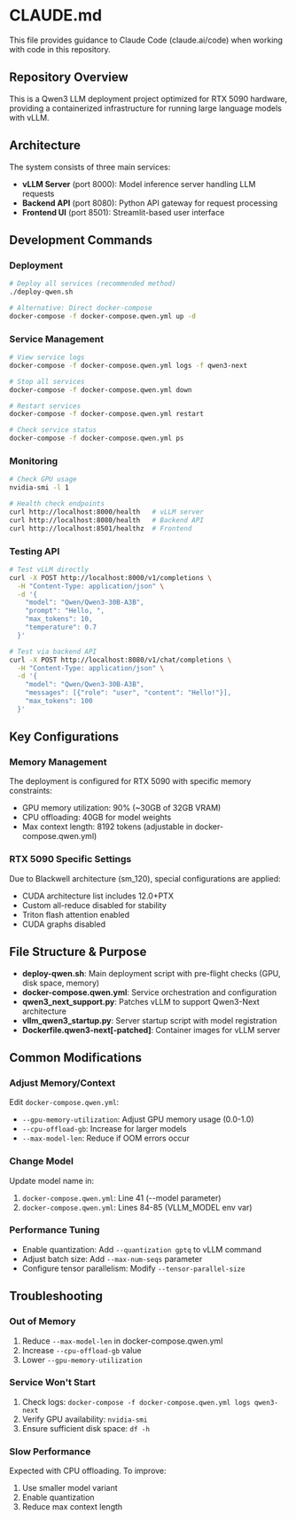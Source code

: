 # CLAUDE.md

This file provides guidance to Claude Code (claude.ai/code) when working with code in this repository.

## Repository Overview

This is a Qwen3 LLM deployment project optimized for RTX 5090 hardware, providing a containerized infrastructure for running large language models with vLLM.

## Architecture

The system consists of three main services:
- **vLLM Server** (port 8000): Model inference server handling LLM requests
- **Backend API** (port 8080): Python API gateway for request processing
- **Frontend UI** (port 8501): Streamlit-based user interface

## Development Commands

### Deployment
```bash
# Deploy all services (recommended method)
./deploy-qwen.sh

# Alternative: Direct docker-compose
docker-compose -f docker-compose.qwen.yml up -d
```

### Service Management
```bash
# View service logs
docker-compose -f docker-compose.qwen.yml logs -f qwen3-next

# Stop all services
docker-compose -f docker-compose.qwen.yml down

# Restart services
docker-compose -f docker-compose.qwen.yml restart

# Check service status
docker-compose -f docker-compose.qwen.yml ps
```

### Monitoring
```bash
# Check GPU usage
nvidia-smi -l 1

# Health check endpoints
curl http://localhost:8000/health   # vLLM server
curl http://localhost:8080/health   # Backend API
curl http://localhost:8501/healthz  # Frontend
```

### Testing API
```bash
# Test vLLM directly
curl -X POST http://localhost:8000/v1/completions \
  -H "Content-Type: application/json" \
  -d '{
    "model": "Qwen/Qwen3-30B-A3B",
    "prompt": "Hello, ",
    "max_tokens": 10,
    "temperature": 0.7
  }'

# Test via backend API
curl -X POST http://localhost:8080/v1/chat/completions \
  -H "Content-Type: application/json" \
  -d '{
    "model": "Qwen/Qwen3-30B-A3B",
    "messages": [{"role": "user", "content": "Hello!"}],
    "max_tokens": 100
  }'
```

## Key Configurations

### Memory Management
The deployment is configured for RTX 5090 with specific memory constraints:
- GPU memory utilization: 90% (~30GB of 32GB VRAM)
- CPU offloading: 40GB for model weights
- Max context length: 8192 tokens (adjustable in docker-compose.qwen.yml)

### RTX 5090 Specific Settings
Due to Blackwell architecture (sm_120), special configurations are applied:
- CUDA architecture list includes 12.0+PTX
- Custom all-reduce disabled for stability
- Triton flash attention enabled
- CUDA graphs disabled

## File Structure & Purpose

- **deploy-qwen.sh**: Main deployment script with pre-flight checks (GPU, disk space, memory)
- **docker-compose.qwen.yml**: Service orchestration and configuration
- **qwen3_next_support.py**: Patches vLLM to support Qwen3-Next architecture
- **vllm_qwen3_startup.py**: Server startup script with model registration
- **Dockerfile.qwen3-next[-patched]**: Container images for vLLM server

## Common Modifications

### Adjust Memory/Context
Edit `docker-compose.qwen.yml`:
- `--gpu-memory-utilization`: Adjust GPU memory usage (0.0-1.0)
- `--cpu-offload-gb`: Increase for larger models
- `--max-model-len`: Reduce if OOM errors occur

### Change Model
Update model name in:
1. `docker-compose.qwen.yml`: Line 41 (--model parameter)
2. `docker-compose.qwen.yml`: Lines 84-85 (VLLM_MODEL env var)

### Performance Tuning
- Enable quantization: Add `--quantization gptq` to vLLM command
- Adjust batch size: Add `--max-num-seqs` parameter
- Configure tensor parallelism: Modify `--tensor-parallel-size`

## Troubleshooting

### Out of Memory
1. Reduce `--max-model-len` in docker-compose.qwen.yml
2. Increase `--cpu-offload-gb` value
3. Lower `--gpu-memory-utilization`

### Service Won't Start
1. Check logs: `docker-compose -f docker-compose.qwen.yml logs qwen3-next`
2. Verify GPU availability: `nvidia-smi`
3. Ensure sufficient disk space: `df -h`

### Slow Performance
Expected with CPU offloading. To improve:
1. Use smaller model variant
2. Enable quantization
3. Reduce max context length